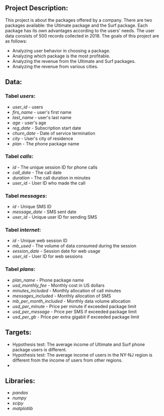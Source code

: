 ## Project Description:
This project is about the packages offered by a company. There are two packages available: the Ultimate package and the Surf package. Each package has its own advantages according to the users' needs. The user data consists of 500 records collected in 2018. The goals of this project are as follows:
- Analyzing user behavior in choosing a package.
- Analyzing which package is the most profitable.
- Analyzing the revenue from the Ultimate and Surf packages.
- Analyzing the revenue from various cities.

## Data:

### Tabel *users*:
- *user_id* - users
- *firs_name* - user's first name
- *last_name* - user's last name
- *age* - user's age
- *reg_date* - Subscription start date
- *churn_date* - Date of service termination
- *city* - User's city of residence
- *plan* - The phone package name

### Tabel *calls*:
- *id* - The unique session ID for phone calls
- *call_date* - The call date
- *duration* - The call duration in minutes
- *user_id* - User ID who made the call

### Tabel *messages*:
- *id* - Unique SMS ID
- *message_date* - SMS sent date
- *user_id* - Unique user ID for sending SMS

### Tabel *internet*:
- *id* - Unique web session ID
- *mb_used* - The volume of data consumed during the session
- *session_date* - Session date for web usage
- *user_id* - User ID for web sessions

### Tabel *plans*:
- *plan_name* - Phone package name
- *usd_monthly_fee* - Monthly cost in US dollars
- *minutes_included* - Monthly allocation of call minutes
- *messages_included* - Monthly allocation of SMS
- *mb_per_month_included* - Monthly data volume allocation
- *usd_per_minute* - Price per minute if exceeded package limit
- *usd_per_message* - Price per SMS if exceeded package limit
- *usd_per_gb* - Price per extra gigabit if exceeded package limit

## Targets:
- Hypothesis test: The average income of Ultimate and Surf phone package users is different.
- Hypothesis test: The average income of users in the NY-NJ region is different from the income of users from other regions.
- 
## Libraries:
- *pandas*
- *numpy*
- *scipy*
- *matplotlib*
